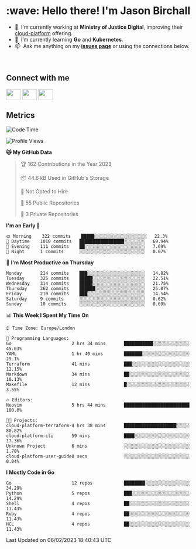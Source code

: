 <h1 align="left" id="jason-title">:wave: Hello there! I'm Jason Birchall</h1>

- :office: &nbsp;I'm currently working at **Ministry of Justice Digital**, improving their [cloud-platform](https://github.com/ministryofjustice/cloud-platform) offering.
- :seedling: &nbsp;I’m currently learning **Go** and **Kubernetes**.
- :mailbox: &nbsp;Ask me anything on my **[issues page]** or using the connections below.


<br>

<h2>Connect with me</h2>
<p>
<a href="https://twitter.com/jsonBirchall" target="blank"><img align="center" src="https://cdn.jsdelivr.net/npm/simple-icons@3.0.1/icons/twitter.svg" alt="" height="30" width="40" /></a>
<a href="https://keybase.io/json0" target="blank"><img align="center" src="https://cdn.jsdelivr.net/npm/simple-icons@3.0.1/icons/keybase.svg" alt="" height="30" width="40" /></a>
<a href="https://www.reddit.com/user/kakorate" target="blank"><img align="center" src="https://cdn.jsdelivr.net/npm/simple-icons@3.0.1/icons/reddit.svg" alt="" height="30" width="40" /></a>
</p>

<h2>Metrics</h2>

<!--START_SECTION:waka-->
![Code Time](http://img.shields.io/badge/Code%20Time-923%20hrs%2058%20mins-blue)

![Profile Views](http://img.shields.io/badge/Profile%20Views-2-blue)

**🐱 My GitHub Data** 

> 🏆 162 Contributions in the Year 2023
 > 
> 📦 44.6 kB Used in GitHub's Storage 
 > 
> 🚫 Not Opted to Hire
 > 
> 📜 55 Public Repositories 
 > 
> 🔑 3 Private Repositories  
 > 
**I'm an Early 🐤** 

```text
🌞 Morning    322 commits    █████░░░░░░░░░░░░░░░░░░░░   22.3% 
🌆 Daytime    1010 commits   █████████████████░░░░░░░░   69.94% 
🌃 Evening    111 commits    ██░░░░░░░░░░░░░░░░░░░░░░░   7.69% 
🌙 Night      1 commits      ░░░░░░░░░░░░░░░░░░░░░░░░░   0.07%

```
📅 **I'm Most Productive on Thursday** 

```text
Monday       214 commits    ███░░░░░░░░░░░░░░░░░░░░░░   14.82% 
Tuesday      325 commits    █████░░░░░░░░░░░░░░░░░░░░   22.51% 
Wednesday    314 commits    █████░░░░░░░░░░░░░░░░░░░░   21.75% 
Thursday     362 commits    ██████░░░░░░░░░░░░░░░░░░░   25.07% 
Friday       210 commits    ███░░░░░░░░░░░░░░░░░░░░░░   14.54% 
Saturday     9 commits      ░░░░░░░░░░░░░░░░░░░░░░░░░   0.62% 
Sunday       10 commits     ░░░░░░░░░░░░░░░░░░░░░░░░░   0.69%

```


📊 **This Week I Spent My Time On** 

```text
⌚︎ Time Zone: Europe/London

💬 Programming Languages: 
Go                       2 hrs 34 mins       ███████████░░░░░░░░░░░░░░   45.03% 
YAML                     1 hr 40 mins        ███████░░░░░░░░░░░░░░░░░░   29.1% 
Terraform                41 mins             ███░░░░░░░░░░░░░░░░░░░░░░   12.15% 
Markdown                 34 mins             ██░░░░░░░░░░░░░░░░░░░░░░░   10.13% 
Makefile                 12 mins             █░░░░░░░░░░░░░░░░░░░░░░░░   3.55%

🔥 Editors: 
Neovim                   5 hrs 44 mins       █████████████████████████   100.0%

🐱‍💻 Projects: 
cloud-platform-terraform-4 hrs 38 mins       ████████████████████░░░░░   80.82% 
cloud-platform-cli       59 mins             ████░░░░░░░░░░░░░░░░░░░░░   17.36% 
Unknown Project          6 mins              ░░░░░░░░░░░░░░░░░░░░░░░░░   1.78% 
cloud-platform-user-guide0 secs              ░░░░░░░░░░░░░░░░░░░░░░░░░   0.04%

```

**I Mostly Code in Go** 

```text
Go                       12 repos            ████████░░░░░░░░░░░░░░░░░   34.29% 
Python                   5 repos             ███░░░░░░░░░░░░░░░░░░░░░░   14.29% 
Shell                    4 repos             ██░░░░░░░░░░░░░░░░░░░░░░░   11.43% 
Ruby                     4 repos             ██░░░░░░░░░░░░░░░░░░░░░░░   11.43% 
HCL                      4 repos             ██░░░░░░░░░░░░░░░░░░░░░░░   11.43%

```



 Last Updated on 06/02/2023 18:40:43 UTC
<!--END_SECTION:waka-->

<!-- links -->

[issues page]: https://github.com/jasonBirchall/jasonBirchall/issues "jasonBirchall/issues"
